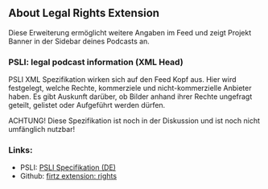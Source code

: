 ## About Legal Rights Extension

Diese Erweiterung ermöglicht weitere Angaben im Feed und zeigt Projekt Banner in der
Sidebar deines Podcasts an.



### PSLI: legal podcast information (XML Head)

PSLI XML Spezifikation wirken sich auf den Feed Kopf aus. Hier wird festgelegt,
welche Rechte, kommerziele und nicht-kommerzielle Anbieter haben. Es gibt Auskunft darüber,
ob Bilder anhand ihrer Rechte ungefragt geteilt, gelistet oder Aufgeführt werden dürfen.

<i uk-icon="icon: info"></i> ACHTUNG! Diese Spezifikation ist noch in der Diskussion und ist noch nicht umfänglich nutzbar!


### Links:

- PSLI: [PSLI Specifikation (DE)](https://github.com/Podcast-Society/ps-specifications/blob/master/PSLI-legal-podcast-information.md)
- Github: [firtz extension: rights](https://github.com/Firtz-Designs/QuorX-III)